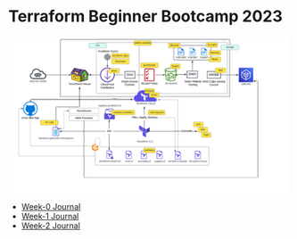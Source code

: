 # Terraform Beginner Bootcamp 2023
![Architectural Diagram](./assert/Terratown%20Architectural.png)

- [Week-0 Journal](./journal/Week-O.md)
- [Week-1 Journal](./journal/Week-1.md)
- [Week-2 Journal](./journal/Week-2.md)

